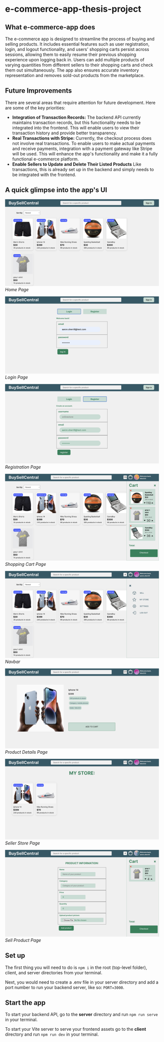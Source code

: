 # e-commerce-app-thesis-project

## What e-commerce-app does

The e-commerce app is designed to streamline the process of buying and selling products. It includes essential features such as user registration, login, and logout functionality, and users' shopping carts persist across sessions, allowing them to easily resume their previous shopping experience upon logging back in. Users can add multiple products of varying quantities from different sellers to their shopping carts and check them out simultaneously. The app also ensures accurate inventory representation and removes sold-out products from the marketplace.

## Future Improvements

There are several areas that require attention for future development. Here are some of the key priorities:

- **Integration of Transaction Records:** The backend API currently maintains transaction records, but this functionality needs to be integrated into the frontend. This will enable users to view their transaction history and provide better transparency.
- **Real Transactions with Stripe:** Currently, the checkout process does not involve real transactions. To enable users to make actual payments and receive payments, integration with a payment gateway like Stripe will be used. This will enhance the app's functionality and make it a fully functional e-commerce platform.
- **Enable Sellers to Update and Delete Their Listed Products** Like transactions, this is already set up in the backend and simply needs to be integrated with the frontend.

## A quick glimpse into the app's UI

![Home Page](/app-screenshots/home-page.png)
_Home Page_

![Login Page](/app-screenshots/login-page.png)
_Login Page_

![Registration Page](/app-screenshots/registration-page.png)
_Registration Page_

![Shopping Cart](/app-screenshots/shopping-cart.png)
_Shopping Cart Page_

![Navbar](/app-screenshots/menu%20component.png)
_Navbar_

![Product Details Page](/app-screenshots/item-details.png)
_Product Details Page_

![Seller Store](/app-screenshots/seller-store.png)
_Seller Store Page_

![Sell Product Page](/app-screenshots/product-form.png)
_Sell Product Page_

## Set up

The first thing you will need to do is `npm i` in the root (top-level folder), client, and server directories from your terminal.

Next, you would need to create a .env file in your server directory and add a port number to run your backend server, like so: `PORT=3000`.

## Start the app

To start your backend API, go to the **server** directory and run `npm run serve` in your terminal.

To start your Vite server to serve your frontend assets go to the **client** directory and run `npm run dev` in your terminal.
